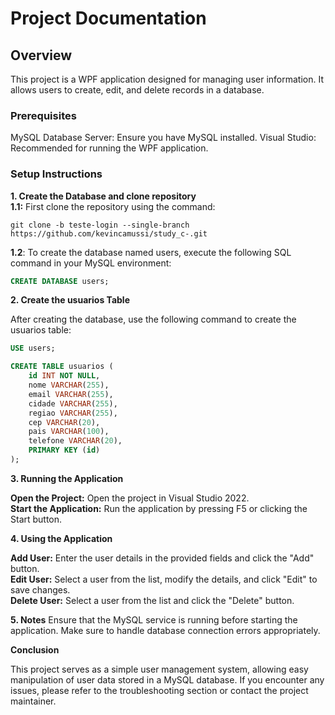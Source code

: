 ﻿
# Project Documentation

## Overview

This project is a WPF application designed for managing user information. It allows users to create, edit, and delete records in a database.

### Prerequisites

MySQL Database Server: Ensure you have MySQL installed.
Visual Studio: Recommended for running the WPF application.

### Setup Instructions

**1. Create the Database and clone repository**  
**1.1:** First clone the repository using the command:
```git
git clone -b teste-login --single-branch https://github.com/kevincamussi/study_c-.git
```

**1.2**: To create the database named users, execute the following SQL command in your MySQL environment:

```sql
CREATE DATABASE users;
```

**2. Create the usuarios Table**

After creating the database, use the following command to create the usuarios table:

```sql
USE users;

CREATE TABLE usuarios (
    id INT NOT NULL,
    nome VARCHAR(255),
    email VARCHAR(255),
    cidade VARCHAR(255),
    regiao VARCHAR(255),
    cep VARCHAR(20),
    pais VARCHAR(100),
    telefone VARCHAR(20),
    PRIMARY KEY (id)
);
```

**3. Running the Application**

**Open the Project:** Open the project in Visual Studio 2022.  
**Start the Application:** Run the application by pressing F5 or clicking the Start button.

**4. Using the Application**

**Add User:** Enter the user details in the provided fields and click the "Add" button.  
**Edit User:** Select a user from the list, modify the details, and click "Edit" to save changes.  
**Delete User:** Select a user from the list and click the "Delete" button.  
 
**5. Notes**
Ensure that the MySQL service is running before starting the application.
Make sure to handle database connection errors appropriately.

**Conclusion**


This project serves as a simple user management system, allowing easy manipulation of user data stored in a MySQL database. If you encounter any issues, please refer to the troubleshooting section or contact the project maintainer.